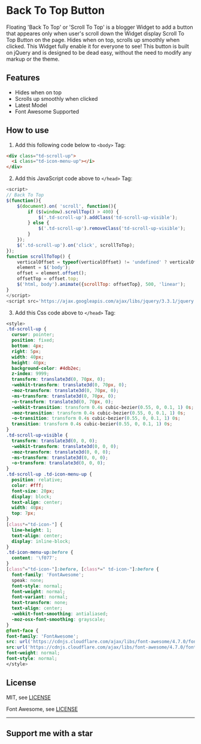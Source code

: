 # Back To Top Button

Floating 'Back To Top' or 'Scroll To Top' is a blogger Widget to add a button that appeares only when user's scroll down the Widget display Scroll To Top Button on the page. Hides when on top, scrolls up smoothly when clicked. This Widget fully enable it for everyone to see! This button is built on jQuery and is designed to be dead easy, without the need to modify any markup or the theme.

## Features

- Hides when on top
- Scrolls up smoothly when clicked
- Latest Model
- Font Awesome Supported

## How to use

1. Add this following code below to `<body>` Tag:
```html
<div class="td-scroll-up">
  <i class="td-icon-menu-up"></i>
</div>
```

2. Add this JavaScript code above to `</head>` Tag:
```js
<script>
// Back To Top
$(function(){
	$(document).on( 'scroll', function(){
		if ($(window).scrollTop() > 400) {
			$('.td-scroll-up').addClass('td-scroll-up-visible');
		} else {
			$('.td-scroll-up').removeClass('td-scroll-up-visible');
		}
	});
	$('.td-scroll-up').on('click', scrollToTop);
});
function scrollToTop() {
	verticalOffset = typeof(verticalOffset) != 'undefined' ? verticalOffset : 0;
	element = $('body');
	offset = element.offset();
	offsetTop = offset.top;
	$('html, body').animate({scrollTop: offsetTop}, 500, 'linear');
}
</script>
<script src='https://ajax.googleapis.com/ajax/libs/jquery/3.3.1/jquery.min.js'></script>
  ```
  
  3. Add this Css code above to `</head>` Tag:
  ```css
  <style>
.td-scroll-up {
    cursor: pointer;
    position: fixed;
    bottom: 4px;
    right: 5px;
    width: 40px;
    height: 40px;
    background-color: #4db2ec;
    z-index: 9999;
    transform: translate3d(0, 70px, 0);
    -webkit-transform: translate3d(0, 70px, 0);
    -moz-transform: translate3d(0, 70px, 0);
    -ms-transform: translate3d(0, 70px, 0);
    -o-transform: translate3d(0, 70px, 0);
    -webkit-transition: transform 0.4s cubic-bezier(0.55, 0, 0.1, 1) 0s;
    -moz-transition: transform 0.4s cubic-bezier(0.55, 0, 0.1, 1) 0s;
    -o-transition: transform 0.4s cubic-bezier(0.55, 0, 0.1, 1) 0s;
    transition: transform 0.4s cubic-bezier(0.55, 0, 0.1, 1) 0s;
}
.td-scroll-up-visible {
    transform: translate3d(0, 0, 0);
    -webkit-transform: translate3d(0, 0, 0);
    -moz-transform: translate3d(0, 0, 0);
    -ms-transform: translate3d(0, 0, 0);
    -o-transform: translate3d(0, 0, 0);
}
.td-scroll-up .td-icon-menu-up {
    position: relative;
    color: #fff;
    font-size: 20px;
    display: block;
    text-align: center;
    width: 40px;
    top: 7px;
}
[class*="td-icon-"] {
    line-height: 1;
    text-align: center;
    display: inline-block;
}
.td-icon-menu-up:before {
    content: '\f077';
}
[class^="td-icon-"]:before, [class*=" td-icon-"]:before {
    font-family: 'FontAwesome';
    speak: none;
    font-style: normal;
    font-weight: normal;
    font-variant: normal;
    text-transform: none;
    text-align: center;
    -webkit-font-smoothing: antialiased;
    -moz-osx-font-smoothing: grayscale;
}
@font-face {
font-family: 'FontAwesome';
src: url('https://cdnjs.cloudflare.com/ajax/libs/font-awesome/4.7.0/fonts/fontawesome-webfont.eot?v=4.7.0');
src:url('https://cdnjs.cloudflare.com/ajax/libs/font-awesome/4.7.0/fonts/fontawesome-webfont.eot?#iefix&v=4.7.0') format('embedded-opentype'),url('https://cdnjs.cloudflare.com/ajax/libs/font-awesome/4.7.0/fonts/fontawesome-webfont.woff2?v=4.7.0') format('woff2'),url('https://cdnjs.cloudflare.com/ajax/libs/font-awesome/4.7.0/fonts/fontawesome-webfont.woff?v=4.7.0') format('woff'),url('https://cdnjs.cloudflare.com/ajax/libs/font-awesome/4.7.0//fonts/fontawesome-webfont.ttf?v=4.7.0') format('truetype'),url('https://cdnjs.cloudflare.com/ajax/libs/font-awesome/4.7.0/fonts/fontawesome-webfont.svg?v=4.7.0#fontawesomeregular') format('svg');
font-weight: normal;
font-style: normal;
</style>
```
## License

MIT, see [LICENSE](https://github.com/Venkatesh-Smart-007/Newspaper-8/blob/master/LICENSE)

Font Awesome, see [LICENSE](https://fontawesome.com/license)

----------


## Support me with a star
